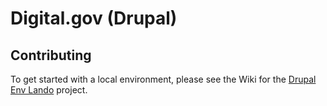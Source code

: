 # Digital.gov (Drupal)

## Contributing

To get started with a local environment, please see the Wiki for the [Drupal Env Lando](https://github.com/mattsqd/drupal-env-lando/wiki) project.
